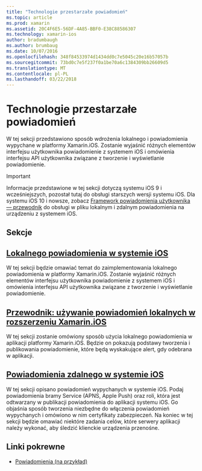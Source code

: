```yaml
---
title: "Technologie przestarzałe powiadomień"
ms.topic: article
ms.prod: xamarin
ms.assetid: 20C4F6E5-56DF-4A85-BBF0-E38C88586307
ms.technology: xamarin-ios
author: bradumbaugh
ms.author: brumbaug
ms.date: 10/07/2016
ms.openlocfilehash: 348f84533974d1434dd0c7e5045c20e16b57057b
ms.sourcegitcommit: 73bd0c7e5f237f0a1be70a6c1384309bb26609d5
ms.translationtype: MT
ms.contentlocale: pl-PL
ms.lasthandoff: 03/22/2018
---
```

# <a name="deprecated-notification-technologies"></a>Technologie przestarzałe powiadomień

W tej sekcji przedstawiono sposób wdrożenia lokalnego i powiadomienia wypychane w platformy Xamarin.iOS. Zostanie wyjaśnić różnych elementów interfejsu użytkownika powiadomienie z systemem iOS i omówienia interfejsu API użytkownika związane z tworzenie i wyświetlanie powiadomienie.

> [!IMPORTANT]
> Informacje przedstawione w tej sekcji dotyczą systemu iOS 9 i wcześniejszych, pozostał tutaj do obsługi starszych wersji systemu iOS. Dla systemu iOS 10 i nowsze, zobacz [Framework powiadomienia użytkownika — przewodnik](~/ios/platform/user-notifications/index.md) do obsługi w pliku lokalnym i zdalnym powiadomienia na urządzeniu z systemem iOS.




## <a name="sections"></a>Sekcje

<a name="Local Notifications In iOS" />

##  <a name="local-notifications-in-ioslocal-notifications-in-iosmd"></a>[Lokalnego powiadomienia w systemie iOS](local-notifications-in-ios.md)

W tej sekcji będzie omawiać temat do zaimplementowania lokalnego powiadomienia w platformy Xamarin.iOS. Zostanie wyjaśnić różnych elementów interfejsu użytkownika powiadomienie z systemem iOS i omówienia interfejsu API użytkownika związane z tworzenie i wyświetlanie powiadomienie.

<a name="Local Notifications Walkthrough" />

##  <a name="walkthrough---using-local-notifications-in-xamarinioslocal-notifications-in-ios-walkthroughmd"></a>[Przewodnik: używanie powiadomień lokalnych w rozszerzeniu Xamarin.iOS](local-notifications-in-ios-walkthrough.md)

W tej sekcji zostanie omówiony sposób użycia lokalnego powiadomienia w aplikacji platformy Xamarin.iOS. Będzie on pokazują podstawy tworzenia i publikowania powiadomienie, które będą wyskakujące alert, gdy odebrana w aplikacji.

<a name="Remote Notifications In iOS" />

##  <a name="remote-notifications-in-iosremote-notifications-in-iosmd"></a>[Powiadomienia zdalnego w systemie iOS](remote-notifications-in-ios.md)

W tej sekcji opisano powiadomień wypychanych w systemie iOS. Podaj powiadomienia bramy Service (APNS, Apple Push) oraz roli, która jest odtwarzany w publikacji powiadomienia do aplikacji systemu iOS. Go objaśnia sposób tworzenia niezbędne do włączenia powiadomień wypychanych i omówiono w nim certyfikaty zabezpieczeń. Na koniec w tej sekcji będzie omawiać niektóre zadania celów, które serwery aplikacji należy wykonać, aby śledzić klienckie urządzenia przenośne.

## <a name="related-links"></a>Linki pokrewne

- [Powiadomienia (na przykład)](https://developer.xamarin.com/samples/monotouch/Notifications/)
